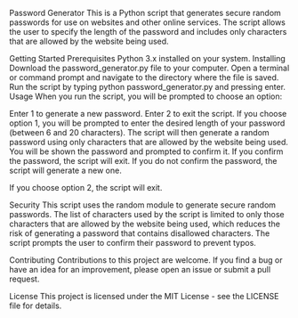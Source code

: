 Password Generator
  This is a Python script that generates secure random passwords for use on websites and other online services. The script allows the user to specify the length of the   password and includes only characters that are allowed by the website being used.

Getting Started
  Prerequisites
  Python 3.x installed on your system.
Installing
  Download the password_generator.py file to your computer.
  Open a terminal or command prompt and navigate to the directory where the file is saved.
  Run the script by typing python password_generator.py and pressing enter.
Usage
  When you run the script, you will be prompted to choose an option:

Enter 1 to generate a new password.
Enter 2 to exit the script.
If you choose option 1, you will be prompted to enter the desired length of your password (between 6 and 20 characters). The script will then generate a random password using only characters that are allowed by the website being used. You will be shown the password and prompted to confirm it. If you confirm the password, the script will exit. If you do not confirm the password, the script will generate a new one.

If you choose option 2, the script will exit.

Security
  This script uses the random module to generate secure random passwords. The list of characters used by the script is limited to only those characters that are    allowed by the website being used, which reduces the risk of generating a password that contains disallowed characters. The script prompts the user to confirm their password to prevent typos.

Contributing
Contributions to this project are welcome. If you find a bug or have an idea for an improvement, please open an issue or submit a pull request.

License
This project is licensed under the MIT License - see the LICENSE file for details.
